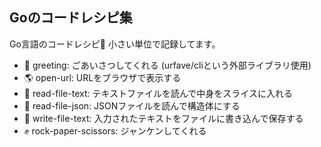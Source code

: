 ## Goのコードレシピ集

Go言語のコードレシピ🍳
小さい単位で記録してます。

- 🖖 greeting: ごあいさつしてくれる (urfave/cliという外部ライブラリ使用)
- 🌎 open-url: URLをブラウザで表示する
- 📄 read-file-text: テキストファイルを読んで中身をスライスに入れる
- 📄 read-file-json: JSONファイルを読んで構造体にする
- 📄 write-file-text: 入力されたテキストをファイルに書き込んで保存する
- ✊ rock-paper-scissors: ジャンケンしてくれる

